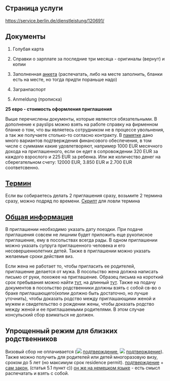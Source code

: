 ## Страница услуги
https://service.berlin.de/dienstleistung/120691/

## Документы
 
1. Голубая карта

2. Справки о зарплате за последние три месяца - оригиналы (вернут) и копии

3. Заполненная [анкета](https://www.berlin.de/labo/_assets/buergerdienste/angaben_zur_verpflichtungserklaerung.pdf) (распечатать, либо на месте заполнить, бланки есть на месте, но тогда придти пораньше надо)

4. Загранпаспорт

5. Anmeldung (прописка)

**25 евро - стоимость оформления приглашения**

Выше перечислены документы, которые являются обязательными. В дополнение к payslips можно взять на работе справку на фирменном бланке о том, что вы являетесь сотрудником не в процессе увольнения, а так же получаете столько-то согласно контракту.
В [памятке](https://www.berlin.de/labo/_assets/buergerdienste/201403_flyer_verpflichtungserklaerungen.pdf) дано много вариантов подтверждения финансового обеспечения, в том числе с суммами какие удовлетворяют, например 1000 EUR месячного дохода на приглашенного, если он едет в сопровождении 320 EUR за каждого взрослого и 225 EUR за ребенка. Или же количество денег на сберегательном счету: 12000 EUR, 3.850 EUR и 2.700 EUR соответсвенно.


## [Термин](https://service.berlin.de/terminvereinbarung/termin/tag.php?termin=1&dienstleister=121918&anliegen[]=120691&herkunft=1) 

Если вы собираетесь делать 2 приглашения сразу, возьмите 2 термина сразу, можно подряд по времени.
[Скрипт](https://gist.github.com/globalundo/b0e8f88f110cc54fdb71) для ловли термина


## [Общая информация](https://service.berlin.de/dienstleistung/120691/)
В приглашении необходимо указать дату поездки. При подаче приглашения совсем не лишним будет приложить еще рукописное приглашение, ему в посольствах всегда рады.
В одном приглашении можно указать супруга приглашенного человека и его несовершеннолетних детей.
Также в приглашении можно указать желаемые сроки действия виз. 

Если жена не работает то, чтобы пригласить ее родителей, приглашение делается от мужа. В посольство жена должна написать письмо от руки, похожее на приглашение. Образец письма на короткий срок пребывания можно найти [тут](https://github.com/ewgRa/de_faq/blob/master/files/Einladung%20(short%20term).docx?raw=true), на длинный [тут](https://github.com/ewgRa/de_faq/blob/master/files/Einladung%20(long%20term).docx?raw=true). Также на подачу документов в посольство родственники должны взять с собой св-во о браке приглашающего(копии должно быть достаточно, но лучше уточнить), чтобы доказать родство между приглашающими женой и мужем и свидетельство о рождении жены, чтобы доказать родство между женой и ее приглашаемыми родителями. В этом случае консульский сбор взиматься не должен.

## Упрощенный режим для близких родственников
Визовый сбор не оплачивается (![](https://raw.githubusercontent.com/ewgRa/de_faq/master/files/ua.gif) [подтверждение](http://www.kiew.diplo.de/Vertretung/kiew/uk/05/Visa/Antragstellungen/Gebuehr.html),  ![](https://raw.githubusercontent.com/ewgRa/de_faq/master/files/ru.gif) [подтверждение](http://www.germania.diplo.de/contentblob/4227270/Daten/4271962/besuchsreisen_nahe_verwandte.pdf)).  Также можно получить для родителей или детей многоразовую визу, сроком до 5 лет (но максимум срок residence permit). [подтверждение](http://www.kiew.diplo.de/Vertretung/kiew/uk/05/Visa/FAQ-neu/FAQ__Visumserleichterungsabkommen.html#topic20) + [сам закон](http://zakon4.rada.gov.ua/laws/show/994_850), (статья 5.1 пункт с)) [он же на немецком языке](http://eur-lex.europa.eu/legal-content/DE/TXT/?uri=uriserv:OJ.L_.2007.332.01.0066.01.DEU) - есть смысл распечатать и взять с собой.
